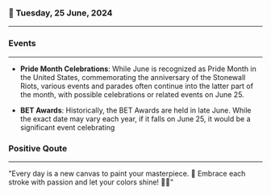 ### 📅 Tuesday, 25 June, 2024
------
### Events
------
- **Pride Month Celebrations**: While June is recognized as Pride Month in the United States, commemorating the anniversary of the Stonewall Riots, various events and parades often continue into the latter part of the month, with possible celebrations or related events on June 25.

- **BET Awards**: Historically, the BET Awards are held in late June. While the exact date may vary each year, if it falls on June 25, it would be a significant event celebrating
### Positive Qoute
------
"Every day is a new canvas to paint your masterpiece. 🎨 Embrace each stroke with passion and let your colors shine! 🌟✨"
